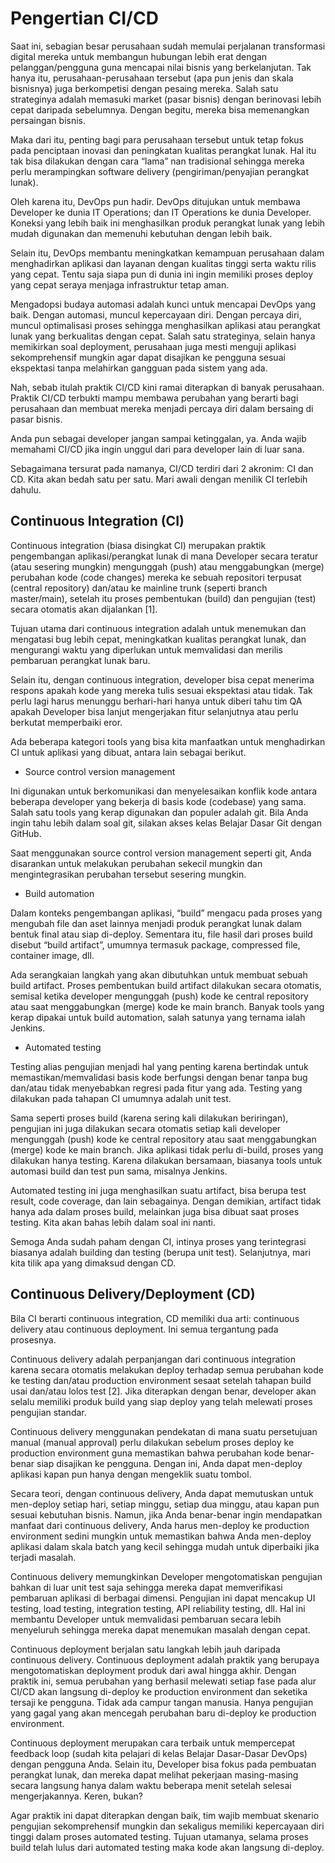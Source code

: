 # Pengertian CI/CD
Saat ini, sebagian besar perusahaan sudah memulai perjalanan transformasi digital mereka untuk membangun hubungan lebih erat dengan pelanggan/pengguna guna mencapai nilai bisnis yang berkelanjutan. Tak hanya itu, perusahaan-perusahaan tersebut (apa pun jenis dan skala bisnisnya) juga berkompetisi dengan pesaing mereka. Salah satu strateginya adalah memasuki market (pasar bisnis) dengan berinovasi lebih cepat daripada sebelumnya. Dengan begitu, mereka bisa memenangkan persaingan bisnis.

Maka dari itu, penting bagi para perusahaan tersebut untuk tetap fokus pada penciptaan inovasi dan peningkatan kualitas perangkat lunak. Hal itu tak bisa dilakukan dengan cara “lama” nan tradisional sehingga mereka perlu merampingkan software delivery (pengiriman/penyajian perangkat lunak).

Oleh karena itu, DevOps pun hadir. DevOps ditujukan untuk membawa Developer ke dunia IT Operations; dan IT Operations ke dunia Developer. Koneksi yang lebih baik ini menghasilkan produk perangkat lunak yang lebih mudah digunakan dan memenuhi kebutuhan dengan lebih baik.

Selain itu, DevOps membantu meningkatkan kemampuan perusahaan dalam menghadirkan aplikasi dan layanan dengan kualitas tinggi serta waktu rilis yang cepat. Tentu saja siapa pun di dunia ini ingin memiliki proses deploy yang cepat seraya menjaga infrastruktur tetap aman.

Mengadopsi budaya automasi adalah kunci untuk mencapai DevOps yang baik. Dengan automasi, muncul kepercayaan diri. Dengan percaya diri, muncul optimalisasi proses sehingga menghasilkan aplikasi atau perangkat lunak yang berkualitas dengan cepat. Salah satu strateginya, selain hanya memikirkan soal deployment, perusahaan juga mesti menguji aplikasi sekomprehensif mungkin agar dapat disajikan ke pengguna sesuai ekspektasi tanpa melahirkan gangguan pada sistem yang ada.

Nah, sebab itulah praktik CI/CD kini ramai diterapkan di banyak perusahaan. Praktik CI/CD terbukti mampu membawa perubahan yang berarti bagi perusahaan dan membuat mereka menjadi percaya diri dalam bersaing di pasar bisnis.

Anda pun sebagai developer jangan sampai ketinggalan, ya. Anda wajib memahami CI/CD jika ingin unggul dari para developer lain di luar sana.

Sebagaimana tersurat pada namanya, CI/CD terdiri dari 2 akronim: CI dan CD. Kita akan bedah satu per satu. Mari awali dengan menilik CI terlebih dahulu.

## Continuous Integration (CI)
Continuous integration (biasa disingkat CI) merupakan praktik pengembangan aplikasi/perangkat lunak di mana Developer secara teratur (atau sesering mungkin) mengunggah (push) atau menggabungkan (merge) perubahan kode (code changes) mereka ke sebuah repositori terpusat (central repository) dan/atau ke mainline trunk (seperti branch master/main), setelah itu proses pembentukan (build) dan pengujian (test) secara otomatis akan dijalankan [1].

Tujuan utama dari continuous integration adalah untuk menemukan dan mengatasi bug lebih cepat, meningkatkan kualitas perangkat lunak, dan mengurangi waktu yang diperlukan untuk memvalidasi dan merilis pembaruan perangkat lunak baru.

Selain itu, dengan continuous integration, developer bisa cepat menerima respons apakah kode yang mereka tulis sesuai ekspektasi atau tidak. Tak perlu lagi harus menunggu berhari-hari hanya untuk diberi tahu tim QA apakah Developer bisa lanjut mengerjakan fitur selanjutnya atau perlu berkutat memperbaiki eror.

Ada beberapa kategori tools yang bisa kita manfaatkan untuk menghadirkan CI untuk aplikasi yang dibuat, antara lain sebagai berikut.

- Source control version management
  
Ini digunakan untuk berkomunikasi dan menyelesaikan konflik kode antara beberapa developer yang bekerja di basis kode (codebase) yang sama. Salah satu tools yang kerap digunakan dan populer adalah git. Bila Anda ingin tahu lebih dalam soal git, silakan akses kelas Belajar Dasar Git dengan GitHub.

Saat menggunakan source control version management seperti git, Anda disarankan untuk melakukan perubahan sekecil mungkin dan mengintegrasikan perubahan tersebut sesering mungkin.


- Build automation
  
Dalam konteks pengembangan aplikasi, “build” mengacu pada proses yang mengubah file dan aset lainnya menjadi produk perangkat lunak dalam bentuk final atau siap di-deploy. Sementara itu, file hasil dari proses build disebut “build artifact”, umumnya termasuk package, compressed file, container image, dll.

Ada serangkaian langkah yang akan dibutuhkan untuk membuat sebuah build artifact. Proses pembentukan build artifact dilakukan secara otomatis, semisal ketika developer mengunggah (push) kode ke central repository atau saat menggabungkan (merge) kode ke main branch. Banyak tools yang kerap dipakai untuk build automation, salah satunya yang ternama ialah Jenkins.


- Automated testing
  
Testing alias pengujian menjadi hal yang penting karena bertindak untuk memastikan/memvalidasi basis kode berfungsi dengan benar tanpa bug dan/atau tidak menyebabkan regresi pada fitur yang ada. Testing yang dilakukan pada tahapan CI umumnya adalah unit test.

Sama seperti proses build (karena sering kali dilakukan beriringan), pengujian ini juga dilakukan secara otomatis setiap kali developer mengunggah (push) kode ke central repository atau saat menggabungkan (merge) kode ke main branch. Jika aplikasi tidak perlu di-build, proses yang dilakukan hanya testing. Karena dilakukan bersamaan, biasanya tools untuk automasi build dan test pun sama, misalnya Jenkins.

Automated testing ini juga menghasilkan suatu artifact, bisa berupa test result, code coverage, dan lain sebagainya. Dengan demikian, artifact tidak hanya ada dalam proses build, melainkan juga bisa dibuat saat proses testing. Kita akan bahas lebih dalam soal ini nanti.

Semoga Anda sudah paham dengan CI, intinya proses yang terintegrasi biasanya adalah building dan testing (berupa unit test). Selanjutnya, mari kita tilik apa yang dimaksud dengan CD.

## Continuous Delivery/Deployment (CD)

Bila CI berarti continuous integration, CD memiliki dua arti: continuous delivery atau continuous deployment. Ini semua tergantung pada prosesnya.

Continuous delivery adalah perpanjangan dari continuous integration karena secara otomatis melakukan deploy terhadap semua perubahan kode ke testing dan/atau production environment sesaat setelah tahapan build usai dan/atau lolos test [2]. Jika diterapkan dengan benar, developer akan selalu memiliki produk build yang siap deploy yang telah melewati proses pengujian standar. 

Continuous delivery menggunakan pendekatan di mana suatu persetujuan manual (manual approval) perlu dilakukan sebelum proses deploy ke production environment guna memastikan bahwa perubahan kode benar-benar siap disajikan ke pengguna. Dengan ini, Anda dapat men-deploy aplikasi kapan pun hanya dengan mengeklik suatu tombol.

Secara teori, dengan continuous delivery, Anda dapat memutuskan untuk men-deploy setiap hari, setiap minggu, setiap dua minggu, atau kapan pun sesuai kebutuhan bisnis. Namun, jika Anda benar-benar ingin mendapatkan manfaat dari continuous delivery, Anda harus men-deploy ke production environment sedini mungkin untuk memastikan bahwa Anda men-deploy aplikasi dalam skala batch yang kecil sehingga mudah untuk diperbaiki jika terjadi masalah.

Continuous delivery memungkinkan Developer mengotomatiskan pengujian bahkan di luar unit test saja sehingga mereka dapat memverifikasi pembaruan aplikasi di berbagai dimensi. Pengujian ini dapat mencakup UI testing, load testing, integration testing, API reliability testing, dll. Hal ini membantu Developer untuk memvalidasi pembaruan secara lebih menyeluruh sehingga mereka dapat menemukan masalah dengan cepat.

Continuous deployment berjalan satu langkah lebih jauh daripada continuous delivery. Continuous deployment adalah praktik yang berupaya mengotomatiskan deployment produk dari awal hingga akhir. Dengan praktik ini, semua perubahan yang berhasil melewati setiap fase pada alur CI/CD akan langsung di-deploy ke production environment dan seketika tersaji ke pengguna. Tidak ada campur tangan manusia. Hanya pengujian yang gagal yang akan mencegah perubahan baru di-deploy ke production environment. 

Continuous deployment merupakan cara terbaik untuk mempercepat feedback loop (sudah kita pelajari di kelas Belajar Dasar-Dasar DevOps) dengan pengguna Anda. Selain itu, Developer bisa fokus pada pembuatan perangkat lunak, dan mereka dapat melihat pekerjaan masing-masing secara langsung hanya dalam waktu beberapa menit setelah selesai mengerjakannya. Keren, bukan?

Agar praktik ini dapat diterapkan dengan baik, tim wajib membuat skenario pengujian sekomprehensif mungkin dan sekaligus memiliki kepercayaan diri tinggi dalam proses automated testing. Tujuan utamanya, selama proses build telah lulus dari automated testing maka kode akan langsung di-deploy.
